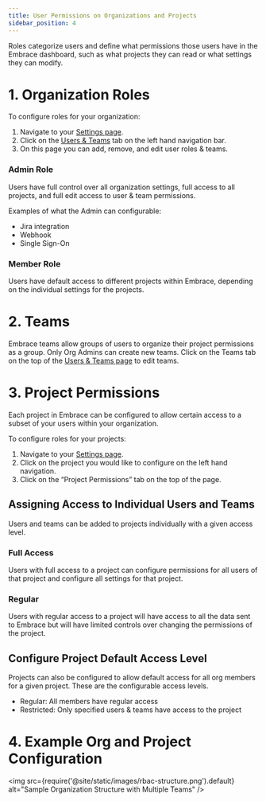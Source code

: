 ```yaml
---
title: User Permissions on Organizations and Projects
sidebar_position: 4
---
```

Roles categorize users and define what permissions those users have in the Embrace dashboard, such as what projects they can read or what settings they can modify.

# 1. Organization Roles

To configure roles for your organization:

1. Navigate to your [Settings page](https://dash.embrace.io/settings/my-profile/preferences).
2. Click on the [Users & Teams](https://dash.embrace.io/settings/organization/users-and-teams/users) tab on the left hand navigation bar.
3. On this page you can add, remove, and edit user roles & teams.

### Admin Role

Users have full control over all organization settings, full access to all projects, and full edit access to user & team permissions.

Examples of what the Admin can configurable:

- Jira integration
- Webhook
- Single Sign-On

### Member Role

Users have default access to different projects within Embrace, depending on the individual settings for the projects.

# 2. Teams

Embrace teams allow groups of users to organize their project permissions as a group. Only Org Admins can create new teams. Click on the Teams tab on the top of the [Users & Teams page](https://dash.embrace.io/settings/organization/users-and-teams/teams) to edit teams.

# 3. Project Permissions

Each project in Embrace can be configured to allow certain access to a subset of your users within your organization.

To configure roles for your projects:

1. Navigate to your [Settings page](https://dash.embrace.io/settings/my-profile/preferences).
2. Click on the project you would like to configure on the left hand navigation.
3. Click on the “Project Permissions” tab on the top of the page.

## Assigning Access to Individual Users and Teams

Users and teams can be added to projects individually with a given access level.

### Full Access

Users with full access to a project can configure permissions for all users of that project and configure all settings for that project.

### Regular

Users with regular access to a project will have access to all the data sent to Embrace but will have limited controls over changing the permissions of the project.

## Configure Project Default Access Level

Projects can also be configured to allow default access for all org members for a given project. These are the configurable access levels.

- Regular: All members have regular access
- Restricted: Only specified users & teams have access to the project

# 4. Example Org and Project Configuration

<img src={require('@site/static/images/rbac-structure.png').default} alt="Sample Organization Structure with Multiple Teams" />
